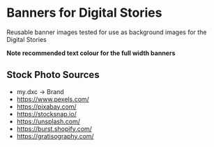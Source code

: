# Banners for Digital Stories

Reusable banner images tested for use as background images for the Digital Stories

**Note recommended text colour for the full width banners**

## Stock Photo Sources

* my.dxc -> Brand
* https://www.pexels.com/
* https://pixabay.com/
* https://stocksnap.io/
* https://unsplash.com/
* https://burst.shopify.com/
* https://gratisography.com/
